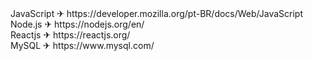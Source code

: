 <!DOCTYPE html>
<html>
     <head>          
          <meta charset="UTF-8">  
     </head>
  <body style="background-color: ##40E0D0">
    JavaScript ✈ https://developer.mozilla.org/pt-BR/docs/Web/JavaScript<br>
    Node.js ✈ https://nodejs.org/en/<br>
    Reactjs ✈ https://reactjs.org/<br>
    MySQL ✈ https://www.mysql.com/
  </body>

</html>


